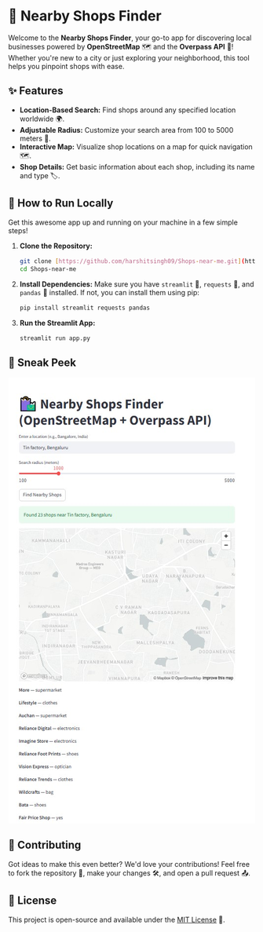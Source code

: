 # 📍 Nearby Shops Finder

Welcome to the **Nearby Shops Finder**, your go-to app for discovering local businesses powered by **OpenStreetMap** 🗺️ and the **Overpass API** 📡! Whether you're new to a city or just exploring your neighborhood, this tool helps you pinpoint shops with ease.

## ✨ Features

* **Location-Based Search:** Find shops around any specified location worldwide 🌍.
* **Adjustable Radius:** Customize your search area from 100 to 5000 meters 📏.
* **Interactive Map:** Visualize shop locations on a map for quick navigation 🗺️.
* **Shop Details:** Get basic information about each shop, including its name and type 🏷️.

## 🚀 How to Run Locally

Get this awesome app up and running on your machine in a few simple steps!

1.  **Clone the Repository:**
    ```bash
    git clone [https://github.com/harshitsingh09/Shops-near-me.git](https://github.com/harshitsingh09/Shops-near-me.git)
    cd Shops-near-me
    ```

2.  **Install Dependencies:**
    Make sure you have `streamlit` 🎈, `requests` 🔗, and `pandas` 🐼 installed. If not, you can install them using pip:
    ```bash
    pip install streamlit requests pandas
    ```

3.  **Run the Streamlit App:**
    ```bash
    streamlit run app.py
    ```

## 📸 Sneak Peek

![Screenshot of Nearby Shops Finder App Output](output.jpg)

## 🤝 Contributing

Got ideas to make this even better? We'd love your contributions! Feel free to fork the repository 🍴, make your changes 🛠️, and open a pull request 📤.

## 📄 License

This project is open-source and available under the [MIT License](https://www.google.com/search?q=LICENSE) 📜.